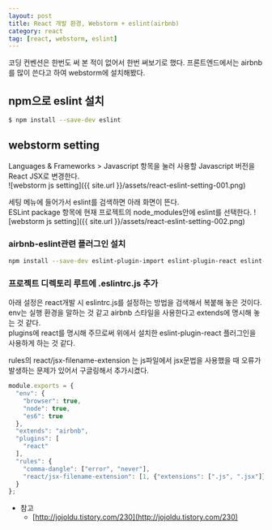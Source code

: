 ```yaml
---
layout: post
title: React 개발 환경, Webstorm + eslint(airbnb)
category: react
tag: [react, webstorm, eslint] 
---
```


코딩 컨벤션은 한번도 써 본 적이 없어서 한번 써보기로 했다. 
프론트엔드에서는 airbnb를 많이 쓴다고 하여 webstorm에 설치해봤다.
 
## npm으로 eslint 설치

```bash
$ npm install --save-dev eslint
```

## webstorm setting
Languages & Frameworks > Javascript 항목을 눌러 사용할 Javascript 버전을 React JSX로 변경한다.  
![webstorm js setting]({{ site.url }}/assets/react-eslint-setting-001.png)

세팅 메뉴에 들어가서 eslint를 검색하면 아래 화면이 뜬다. <br>
ESLint package 항목에 현재 프로젝트의 node_modules안에 eslint를 선택한다.
![webstorm js setting]({{ site.url }}/assets/react-eslint-setting-002.png)

### airbnb-eslint관련 플러그인 설치
```bash
npm install --save-dev eslint-plugin-import eslint-plugin-react eslint-plugin-jsx-a11y eslint-config-airbnb
```
### 프로젝트 디렉토리 루트에 .eslintrc.js 추가
아래 설정은 react개발 시 eslintrc.js를 설정하는 방법을 검색해서 복붙해 놓은 것이다.<br>
env는 실행 환경을 말하는 것 같고 airbnb 스타일을 사용한다고 extends에 명시해 놓는 것 같다.<br>
plugins에 react를 명시해 주므로써 위에서 설치한 eslint-plugin-react 플러그인을 사용하게 하는 것 같다.<br>

rules의 react/jsx-filename-extension 는 js파일에서 jsx문법을 사용했을 때 오류가 발생하는 문제가 있어서 구글링해서 추가시켰다.
```js
module.exports = {
  "env": {
    "browser": true,
    "node": true,
    "es6": true
  },
  "extends": "airbnb",
  "plugins": [
    "react"
  ],
  "rules": {
    "comma-dangle": ["error", "never"],
    "react/jsx-filename-extension": [1, {"extensions": [".js", ".jsx"]}]
  }
};
```
- 참고
  - [http://jojoldu.tistory.com/230](http://jojoldu.tistory.com/230)
